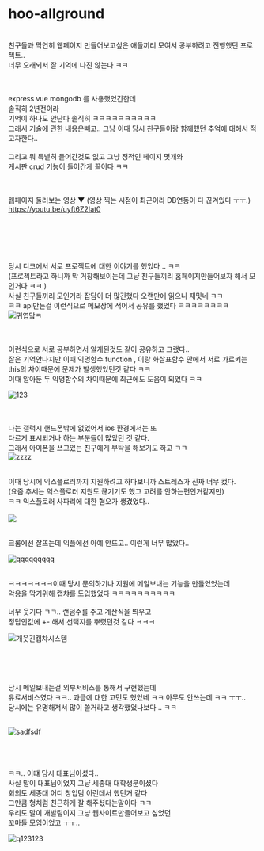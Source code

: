 # hoo-allground
<br>
친구들과 막연히 웹페이지 만들어보고싶은 애들끼리 모여서 공부하려고 진행했던 프로젝트..<br>
너무 오래되서 잘 기억에 나진 않는다 ㅋㅋ <br>

<br><br>
 express vue mongodb 를 사용했었긴한데 <br>
 솔직히 2년전이라 <br>
기억이 하나도 안난다 솔직히 ㅋㅋㅋㅋㅋㅋㅋㅋㅋㅋ <br>
그래서 기술에 관한 내용은빼고.. 그냥 이때 당시 친구들이랑 함께했던 추억에 대해서 적고자한다..<br>
<br>
그리고 뭐 특별히 들어간것도 없고 그냥 정적인 페이지 몇개와<br>
게시판 crud 기능이 들어간게 끝이다 ㅋㅋ <br>

<br><br>
웹페이지 둘러보는 영상 ▼ (영상 찍는 시점이 최근이라 DB연동이 다 끊겨있다 ㅜㅜ.)
<br>
https://youtu.be/uyft6Z2Iat0

<br><br><br><br>

당시 디코에서 서로 프로젝트에 대한 이야기를 했었다 .. ㅋㅋ <br>
(프로젝트라고 하니까 막 거창해보이는데 그냥 친구들끼리 홈페이지만들어보자 해서 모인거다 ㅋㅋ )<br>
사실 친구들끼리 모인거라 잡담이 더 많긴했다 오랜만에 읽으니 재밋네 ㅋㅋ <br>
ㅋㅋ api만든걸 이런식으로 메모장에 적어서 공유를 했었다 ㅋㅋㅋㅋㅋㅋㅋㅋ 
<br>
![귀엽닼ㅋ](https://github.com/parkjunhoo/hoo-allground/assets/56852562/9134e351-6b13-41e2-b0a5-147e9a17904c)

<br><br>
이런식으로 서로 공부하면서 알게된것도 같이 공유하고 그랬다..<br>
잘은 기억안나지만 이때 익명함수 function , 이랑 화살표함수 안에서 서로 가르키는<br>
this의 차이때문에 문제가 발생했었던것 같다 ㅋㅋ <br>
이때 알아둔 두 익명함수의 차이때문에 최근에도 도움이 되었다 ㅋㅋ 
<br>

![123](https://github.com/parkjunhoo/hoo-allground/assets/56852562/241813e1-a7f4-4bc6-8f3e-a2196f7596ac)


<br><br> 나는 갤럭시 핸드폰밖에 없었어서 ios 환경에서는 또 <br>
다르게 표시되거나 하는 부분들이 많았던 것 같다. <br>
그래서 아이폰을 쓰고있는 친구에게 부탁을 해보기도 하고 ㅋㅋ<br>
![zzzz](https://github.com/parkjunhoo/hoo-allground/assets/56852562/09768205-4eca-4666-b32d-9578c7e59fe2)

<br>
이때 당시에 익스플로러까지 지원하려고 하다보니까 스트레스가 진짜 너무 컸다.<br>
(요즘 추세는 익스플로러 지원도 끊기기도 했고 고려를 안하는편인거같지만)<br>
ㅋㅋ 익스플로러 사파리에 대한 혐오가 생겼었다.. <br>
<br>
<img src="https://github.com/parkjunhoo/hoo-allground/assets/56852562/5af6c8fb-c6ee-4845-8ce3-3a6c15a06faf" />
<br><br>

크롬에선 잘뜨는데 익플에선 아예 안뜨고..  이런게 너무 많았다..
<br>

![qqqqqqqqq](https://github.com/parkjunhoo/hoo-allground/assets/56852562/cad802d5-2acc-46f4-877c-a0e5b487d33c)

<br>
ㅋㅋㅋㅋㅋㅋㅋ이때 당시 문의하기나 지원에 메일보내는 기능을 만들었었는데 <br>
악용을 막기위해 캡챠를 도입했었다 ㅋㅋㅋㅋㅋㅋㅋㅋㅋㅋ<br><br>
너무 웃기다 ㅋㅋ.. 랜덤수를 주고 계산식을 띄우고 <br>
정답인값에 +- 해서 선택지를 뿌렸던것 같다 ㅋㅋㅋ <br>


![개웃긴캡챠시스템](https://github.com/parkjunhoo/hoo-allground/assets/56852562/f386c1fc-7b05-44d7-86a7-9c5cf4d1ae86)


<br><br><br>

당시 메일보내는걸 외부서비스를 통해서 구현했는데 <br>
유료서비스였다 ㅋㅋ.. 과금에 대한 고민도 했었네 ㅋㅋ 아무도 안쓰는데 ㅋㅋ ㅜㅜ..<br>
당시에는 유명해져서 많이 쓸거라고 생각했었나보다 .. ㅋㅋ<br>
<br>

![sadfsdf](https://github.com/parkjunhoo/hoo-allground/assets/56852562/0a00ab2c-bf79-401f-9a75-067f3d33aced)


<br><br><br>
ㅋㅋ.. 이떄 당시 대표님이셨다.. <br>
사실 말이 대표님이었지 그냥 세종대 대학생분이셨다<br>
회의도 세종대 어디 창업팀 이런데서 했던거 같다 <br>
그만큼 형처럼 친근하게 잘 해주셨다는말이다 ㅋㅋ <br>
우리도 말이 개발팀이지 그냥 웹사이트만들어보고 싶었던 <br>
꼬마들 모임이었고 ㅜㅜ.. <br>

![q123123](https://github.com/parkjunhoo/hoo-allground/assets/56852562/af031f21-8ee2-4bcf-be42-fb9ab7e0855f)


<br><br><br>
